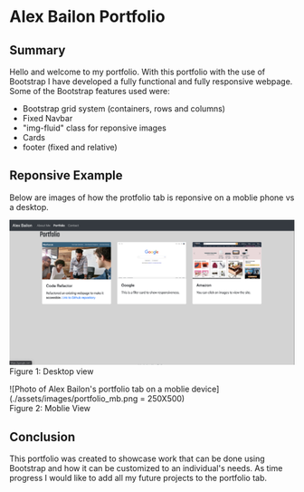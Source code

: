 # Alex Bailon Portfolio

## Summary

Hello and welcome to my portfolio.  With this portfolio with the use of Bootstrap I have developed a fully functional and fully responsive webpage. Some of the Bootstrap features used were: 
* Bootstrap grid system (containers, rows and columns)
* Fixed Navbar
* "img-fluid" class for reponsive images
* Cards
* footer (fixed and relative)

## Reponsive Example

Below are images of how the protfolio tab is reponsive on a moblie phone vs a desktop.

![Photo of Alex Bailon's portfolio tab on a desktop](./assets/images/portfolio_dktp.png)
Figure 1: Desktop view

![Photo of Alex Bailon's portfolio tab on a moblie device](./assets/images/portfolio_mb.png = 250X500)\
Figure 2: Moblie View

## Conclusion
This portfolio was created to showcase work that can be done using Bootstrap and how it can be customized to an individual's needs. As time progress I would like to add all my future projects to the portfolio tab.